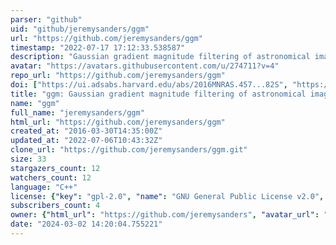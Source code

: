 ```yaml
---
parser: "github"
uid: "github/jeremysanders/ggm"
url: "https://github.com/jeremysanders/ggm"
timestamp: "2022-07-17 17:12:33.538587"
description: "Gaussian gradient magnitude filtering of astronomical images"
avatar: "https://avatars.githubusercontent.com/u/274711?v=4"
repo_url: "https://github.com/jeremysanders/ggm"
doi: ["https://ui.adsabs.harvard.edu/abs/2016MNRAS.457...82S", "https://ui.adsabs.harvard.edu/abs/2021ascl.soft03006S/abstract"]
title: "ggm: Gaussian gradient magnitude filtering of astronomical images"
name: "ggm"
full_name: "jeremysanders/ggm"
html_url: "https://github.com/jeremysanders/ggm"
created_at: "2016-03-30T14:35:00Z"
updated_at: "2022-07-06T10:43:32Z"
clone_url: "https://github.com/jeremysanders/ggm.git"
size: 33
stargazers_count: 12
watchers_count: 12
language: "C++"
license: {"key": "gpl-2.0", "name": "GNU General Public License v2.0", "spdx_id": "GPL-2.0", "url": "https://api.github.com/licenses/gpl-2.0", "node_id": "MDc6TGljZW5zZTg="}
subscribers_count: 4
owner: {"html_url": "https://github.com/jeremysanders", "avatar_url": "https://avatars.githubusercontent.com/u/274711?v=4", "login": "jeremysanders", "type": "User"}
date: "2024-03-02 14:20:04.755221"
---
```

